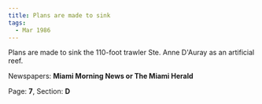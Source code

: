 ```yaml
---  
title: Plans are made to sink  
tags:  
  - Mar 1986  
---  
```

  
Plans are made to sink the 110-foot trawler Ste. Anne D'Auray as an artificial reef.  
  
Newspapers: **Miami Morning News or The Miami Herald**  
  
Page: **7**, Section: **D** 
